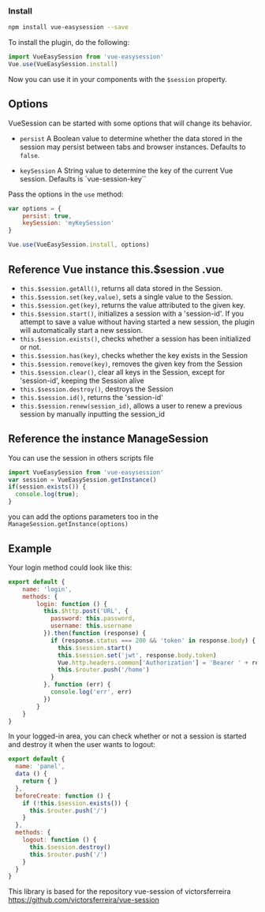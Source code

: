 ### Install

```bash
npm install vue-easysession --save
```

To install the plugin, do the following:

```javascript
import VueEasySession from 'vue-easysession'
Vue.use(VueEasySession.install)
```

Now you can use it in your components with the `$session` property.

## Options

VueSession can be started with some options that will change its behavior.

- `persist` A Boolean value to determine whether the data stored in the session may persist between tabs and browser instances. Defaults to `false`.

- `keySession` A String value to determine the key of the current Vue session. Defaults is `vue-session-key``

Pass the options in the `use` method:

```javascript
var options = {
    persist: true,
    keySession: 'myKeySession'
}

Vue.use(VueEasySession.install, options)
```

## Reference Vue instance this.$session .vue

- `this.$session.getAll()`, returns all data stored in the Session.
- `this.$session.set(key,value)`, sets a single value to the Session.
- `this.$session.get(key)`, returns the value attributed to the given key.
- `this.$session.start()`, initializes a session with a 'session-id'. If you attempt to save a value without having started a new session, the plugin will automatically start a new session.
- `this.$session.exists()`, checks whether a session has been initialized or not.
- `this.$session.has(key)`, checks whether the key exists in the Session
- `this.$session.remove(key)`, removes the given key from the Session
- `this.$session.clear()`, clear all keys in the Session, except for 'session-id', keeping the Session alive
- `this.$session.destroy()`, destroys the Session
- `this.$session.id()`, returns the 'session-id'
- `this.$session.renew(session_id)`, allows a user to renew a previous session by manually inputting the session_id

## Reference the instance ManageSession

You can use the session in others scripts file

```javascript
import VueEasySession from 'vue-easysession'
var session = VueEasySession.getInstance()
if(session.exists()) {
  console.log(true);
}
```
you can add the options parameters too in the `ManageSession.getInstance(options)`


## Example

Your login method could look like this:

```javascript
export default {
    name: 'login',
    methods: {
        login: function () {
          this.$http.post('URL', {
            password: this.password,
            username: this.username
          }).then(function (response) {
            if (response.status === 200 && 'token' in response.body) {
              this.$session.start()
              this.$session.set('jwt', response.body.token)
              Vue.http.headers.common['Authorization'] = 'Bearer ' + response.body.token
              this.$router.push('/home')
            }
          }, function (err) {
            console.log('err', err)
          })
        }
    }
}
```

In your logged-in area, you can check whether or not a session is started and destroy it when the user wants to logout:

```javascript
export default {
  name: 'panel',
  data () {
    return { }
  },
  beforeCreate: function () {
    if (!this.$session.exists()) {
      this.$router.push('/')
    }
  },
  methods: {
    logout: function () {
      this.$session.destroy()
      this.$router.push('/')
    }
  }
}
```

This library is based for the repository vue-session of victorsferreira https://github.com/victorsferreira/vue-session
